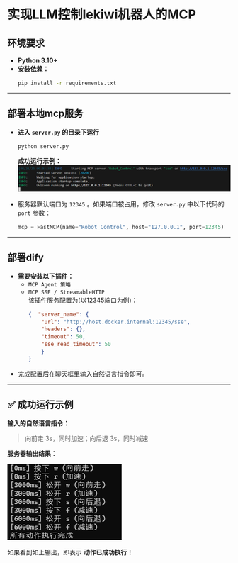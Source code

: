 # 实现LLM控制lekiwi机器人的MCP
## 环境要求
- **Python 3.10+**
- **安装依赖：**
    ```bash
    pip install -r requirements.txt
------------
## 部署本地mcp服务
- **进入 `server.py` 的目录下运行**
    ```bash
    python server.py
    ```
    **成功运行示例：** 
    ![mcp服务器运行成功示例](./images/mcp服务器成功.png)  
    
- 服务器默认端口为 `12345` 。如果端口被占用，修改 `server.py` 中以下代码的 `port` 参数：
    ```python
    mcp = FastMCP(name="Robot_Control", host="127.0.0.1", port=12345)
    ```
------
## 部署dify
- **需要安装以下插件：**
    - `MCP Agent 策略` 
    - `MCP SSE / StreamableHTTP`   
    该插件服务配置为(以12345端口为例)：
        ```json
        {  "server_name": {   
            "url": "http://host.docker.internal:12345/sse",
            "headers": {}, 
            "timeout": 50,    
            "sse_read_timeout": 50  
            }
        }
        ```
- 完成配置后在聊天框里输入自然语言指令即可。
------------
## ✅ 成功运行示例

**输入的自然语言指令：**  

> 向前走 3s，同时加速；向后退 3s，同时减速  

**服务器输出结果：**

![成功执行动作示例](./images/成功执行动作示例.png)

如果看到如上输出，即表示 **动作已成功执行**！
